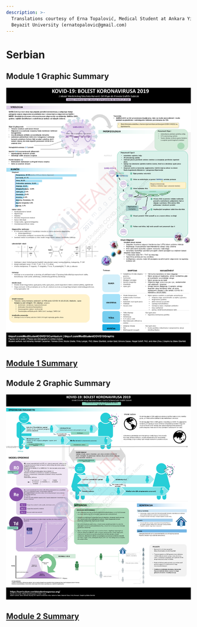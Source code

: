 ```yaml
---
description: >-
  Translations courtesy of Erna Topalović, Medical Student at Ankara Yıldırım
  Beyazit University (ernatopalovic@gmail.com)
---
```


# Serbian

## Module 1 Graphic Summary

![](../../.gitbook/assets/module-1-serbian-erna.png)

## [Module 1 Summary](https://drive.google.com/file/d/1LpURyFhzbWxrd9-YNZtuKUAQl1baALKt/view?usp=sharing)

## Module 2 Graphic Summary 

![](../../.gitbook/assets/module-2-serbian-erna.png)

## [Module 2 Summary](https://drive.google.com/file/d/1f5ndpD1M4ocdZ_GsU8E2DCDKKrPCxG2d/view?usp=sharing)

